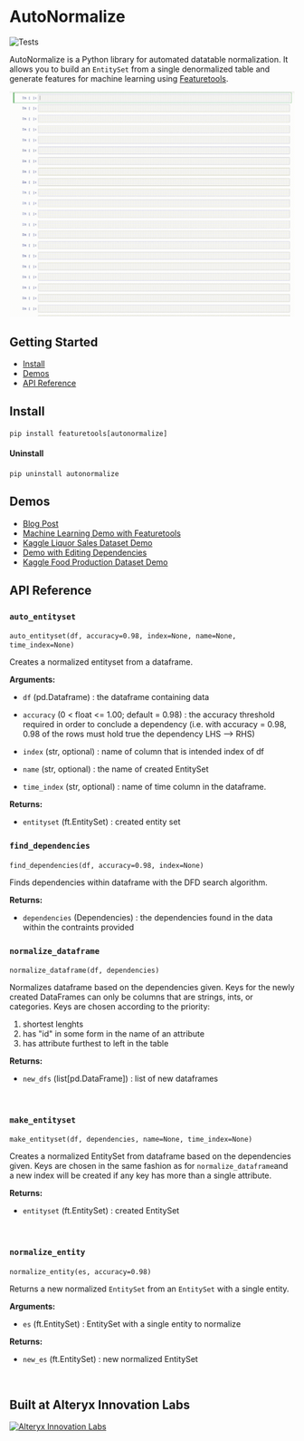 # AutoNormalize

![Tests](https://github.com/FeatureLabs/autonormalize/workflows/Tests/badge.svg)

AutoNormalize is a Python library for automated datatable normalization. It allows you to build an `EntitySet` from a single denormalized table and generate features for machine learning using [Featuretools](https://github.com/FeatureLabs/featuretools).

<img src=https://github.com/FeatureLabs/autonormalize/blob/main/gif.gif>

## Getting Started

* [Install](#install)  
* [Demos](#demos)  
* [API Reference](#api-reference)  

## Install

```shell
pip install featuretools[autonormalize]
```

#### Uninstall

```shell
pip uninstall autonormalize
```

## Demos

* [Blog Post](https://blog.featurelabs.com/automatic-dataset-normalization-for-feature-engineering-in-python/)
* [Machine Learning Demo with Featuretools](https://github.com/FeatureLabs/autonormalize/blob/master/autonormalize/demos/AutoNormalize%20%2B%20FeatureTools%20Demo.ipynb)
* [Kaggle Liquor Sales Dataset Demo](https://github.com/FeatureLabs/autonormalize/blob/master/autonormalize/demos/Kaggle%20Liquor%20Sales%20Dataset%20Demo.ipynb)
* [Demo with Editing Dependencies](https://github.com/FeatureLabs/autonormalize/blob/master/autonormalize/demos/Editing%20Dependnecies%20Demo.ipynb)
* [Kaggle Food Production Dataset Demo](https://github.com/FeatureLabs/autonormalize/blob/master/autonormalize/demos/Kaggle%20Food%20%20Dataset%20Demo.ipynb)

## API Reference

### `auto_entityset`

```shell
auto_entityset(df, accuracy=0.98, index=None, name=None, time_index=None)
```

Creates a normalized entityset from a dataframe.

**Arguments:**

* `df` (pd.Dataframe) : the dataframe containing data

* `accuracy` (0 < float <= 1.00; default = 0.98) : the accuracy threshold required in order to conclude a dependency (i.e. with accuracy = 0.98, 0.98 of the rows must hold true the dependency LHS --> RHS)

* `index` (str, optional) : name of column that is intended index of df

* `name` (str, optional) : the name of created EntitySet

* `time_index` (str, optional) : name of time column in the dataframe.

**Returns:**

* `entityset` (ft.EntitySet) : created entity set

### `find_dependencies`

```shell
find_dependencies(df, accuracy=0.98, index=None)
```

Finds dependencies within dataframe with the DFD search algorithm.

**Returns:**

* `dependencies` (Dependencies) : the dependencies found in the data within the contraints provided

### `normalize_dataframe`

```shell
normalize_dataframe(df, dependencies)
```

Normalizes dataframe based on the dependencies given. Keys for the newly created DataFrames can only be columns that are strings, ints, or categories. Keys are chosen according to the priority:

1) shortest lenghts
2) has "id" in some form in the name of an attribute
3) has attribute furthest to left in the table

**Returns:**

* `new_dfs` (list[pd.DataFrame]) : list of new dataframes

<br />

### `make_entityset`

```shell
make_entityset(df, dependencies, name=None, time_index=None)
```

Creates a normalized EntitySet from dataframe based on the dependencies given. Keys are chosen in the same fashion as for `normalize_dataframe`and a new index will be created if any key has more than a single attribute.

**Returns:**

* `entityset` (ft.EntitySet) : created EntitySet

<br />

### `normalize_entity`

```shell
normalize_entity(es, accuracy=0.98)
```

Returns a new normalized `EntitySet` from an `EntitySet` with a single entity.

**Arguments:**

* `es` (ft.EntitySet) : EntitySet with a single entity to normalize

**Returns:**

* `new_es` (ft.EntitySet) : new normalized EntitySet

<br />

## Built at Alteryx Innovation Labs

<a href="https://www.alteryx.com/innovation-labs">
    <img src="https://evalml-web-images.s3.amazonaws.com/alteryx_innovation_labs.png" alt="Alteryx Innovation Labs" />
</a>
